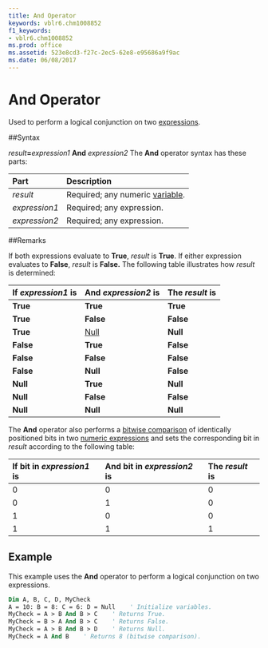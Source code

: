 ```yaml
---
title: And Operator
keywords: vblr6.chm1008852
f1_keywords:
- vblr6.chm1008852
ms.prod: office
ms.assetid: 523e8cd3-f27c-2ec5-62e8-e95686a9f9ac
ms.date: 06/08/2017
---
```



# And Operator



Used to perform a logical conjunction on two [expressions](../../Glossary/vbe-glossary.md).

##Syntax

_result_**=**_expression1_ **And** _expression2_
The  **And** operator syntax has these parts:


|**Part**|**Description**|
|:-----|:-----|
| _result_|Required; any numeric [variable](../../Glossary/vbe-glossary.md).|
| _expression1_|Required; any expression.|
| _expression2_|Required; any expression.|

##Remarks

If both expressions evaluate to  **True**, _result_ is **True**. If either expression evaluates to **False**, _result_ is **False.** The following table illustrates how _result_ is determined:


|**If  _expression1_ is**|**And  _expression2_ is**|**The  _result_ is**|
|:-----|:-----|:-----|
|**True**|**True**|**True**|
|**True**|**False**|**False**|
|**True**|[Null](../../Glossary/vbe-glossary.md)|**Null**|
|**False**|**True**|**False**|
|**False**|**False**|**False**|
|**False**|**Null**|**False**|
|**Null**|**True**|**Null**|
|**Null**|**False**|**False**|
|**Null**|**Null**|**Null**|

The  **And** operator also performs a [bitwise comparison](../../Glossary/vbe-glossary.md) of identically positioned bits in two [numeric expressions](../../Glossary/vbe-glossary.md) and sets the corresponding bit in _result_ according to the following table:


|**If bit in  _expression1_ is**|**And bit in  _expression2_ is**|**The  _result_ is**|
|:-----|:-----|:-----|
|0|0|0|
|0|1|0|
|1|0|0|
|1|1|1|

## Example

This example uses the  **And** operator to perform a logical conjunction on two expressions.


```vb
Dim A, B, C, D, MyCheck
A = 10: B = 8: C = 6: D = Null    ' Initialize variables.
MyCheck = A > B And B > C    ' Returns True.
MyCheck = B > A And B > C    ' Returns False.
MyCheck = A > B And B > D    ' Returns Null.
MyCheck = A And B    ' Returns 8 (bitwise comparison).

```


